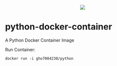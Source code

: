 <p align="center">
  <a href="https://github.com/gho7004230/python-docker-container/actions/workflows/docker-image.yml"><img src="https://github.com/gho7004230/python-docker-container/actions/workflows/docker-image.yml/badge.svg" /></a></p>
  
# python-docker-container
A Python Docker Container Image

Run Container:
```console
docker run -i gho7004230/python
```

